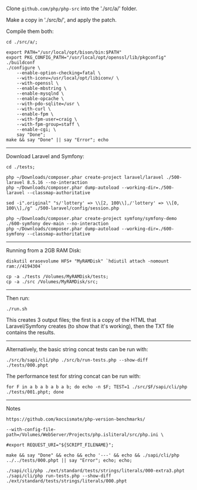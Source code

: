 
Clone `github.com/php/php-src` into the './src/a/' folder.

Make a copy in './src/b/', and apply the patch.

Compile them both:

```
cd ./src/a/;

export PATH="/usr/local/opt/bison/bin:$PATH"
export PKG_CONFIG_PATH="/usr/local/opt/openssl/lib/pkgconfig"
./buildconf
./configure \
    --enable-option-checking=fatal \
    --with-iconv=/usr/local/opt/libiconv/ \
    --with-openssl \
    --enable-mbstring \
    --enable-mysqlnd \
    --enable-opcache \
    --with-pdo-sqlite=/usr \
    --with-curl \
    --enable-fpm \
    --with-fpm-user=craig \
    --with-fpm-group=staff \
    --enable-cgi; \
    say "Done";
make && say "Done" || say "Error"; echo
```

---

Download Laravel and Symfony:

```
cd ./tests;

php ~/Downloads/composer.phar create-project laravel/laravel ./500-laravel 8.5.16 --no-interaction
php ~/Downloads/composer.phar dump-autoload --working-dir=./500-laravel --classmap-authoritative

sed -i".original" "s/'lottery' => \\[2, 100\\],/'lottery' => \\[0, 100\\],/g" ./500-laravel/config/session.php

php ~/Downloads/composer.phar create-project symfony/symfony-demo ./600-symfony dev-main --no-interaction
php ~/Downloads/composer.phar dump-autoload --working-dir=./600-symfony --classmap-authoritative
```

---

Running from a 2GB RAM Disk:

```
diskutil erasevolume HFS+ "MyRAMDisk" `hdiutil attach -nomount ram://4194304`

cp -a ./tests /Volumes/MyRAMDisk/tests;
cp -a ./src /Volumes/MyRAMDisk/src;
```

---

Then run:

	./run.sh

This creates 3 output files; the first is a copy of the HTML that Laravel/Symfony creates (to show that it's working), then the TXT file contains the results.

---

Alternatively, the basic string concat tests can be run with:

    ./src/b/sapi/cli/php ./src/b/run-tests.php --show-diff ./tests/000.phpt

The performance test for string concat can be run with:

    for F in a b a b a b a b; do echo -n $F; TEST=1 ./src/$F/sapi/cli/php ./tests/001.phpt; done

---

Notes

	https://github.com/kocsismate/php-version-benchmarks/

    --with-config-file-path=/Volumes/WebServer/Projects/php.isliteral/src/php.ini \

    #export REQUEST_URI="${SCRIPT_FILENAME}";

    make && say "Done" && echo && echo '---' && echo && ./sapi/cli/php ../../tests/000.phpt || say "Error"; echo; echo;

    ./sapi/cli/php ./ext/standard/tests/strings/literals/000-extra3.phpt
    ./sapi/cli/php run-tests.php --show-diff ./ext/standard/tests/strings/literals/000.phpt
